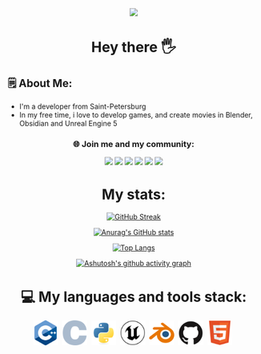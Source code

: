 <div id="header" align="center">

  <img src="https://media1.giphy.com/media/v1.Y2lkPTc5MGI3NjExb3ltbXRmYnBxMWl2ZHhsMjhsY21uNHd1dXhqbXAwdXY3Yjl6MGZwOSZlcD12MV9pbnRlcm5hbF9naWZfYnlfaWQmY3Q9cw/QssGEmpkyEOhBCb7e1/giphy.gif" width="100"/>

</div>

<h1 align="center"> Hey there 🖐️</h1>

<h2> 🗒️ About Me: </h2>

- I'm a developer from Saint-Petersburg
- In my free time, i love to develop games, and create movies in Blender, Obsidian and Unreal Engine 5

<h3 align="center"> 🌐 Join me and my community: </h2>

<div align="center">

  <a href=https://t.me/MrRyzen><img src="https://img.shields.io/badge/telegram-808080?style=for-the-badge&logo=telegram&logoColor=white"/></a>
  <a href=https://steamcommunity.com/id/-Mr-EvgOr-><img src="https://img.shields.io/badge/steam-666666?style=for-the-badge&logo=steam&logoColor=white"/></a>
  <a href=https://vk.com/mr_ryzen><img src="https://img.shields.io/badge/vk-f2d8bd?style=for-the-badge&logo=vk&logoColor=white"/></a>
  <a href=https://www.youtube.com/@Shedros-Studio><img src="https://img.shields.io/badge/ Youtube-f2e8c9?style=for-the-badge&logo=youtube&logoColor=white"/></a>
  <a href=https://t.me/ShedrosStudio><img src="https://img.shields.io/badge/telegram-f2e8c9?style=for-the-badge&logo=telegram&logoColor=white"/></a>
  <a href=https://discord.com/invite/gw3AmHUBGb><img src="https://img.shields.io/badge/discord-e8d6a0?style=for-the-badge&logo=discord&logoColor=white"/></a>

</div>

<h1 align="center"> My stats:</h2>

<div align="center">

[![GitHub Streak](https://streak-stats.demolab.com?user=Mr-Ryzen-dev&theme=tokyonight&hide_border=true&border_radius=0&card_width=550&card_height=150&background=EB545400)](https://git.io/streak-stats)

[![Anurag's GitHub stats](https://github-readme-stats.vercel.app/api?username=Mr-Ryzen-dev&theme=tokyonight&hide_border=true&text_bold=true&show_icons=true&bg_color=00000000&card_width=550&card_height=15)](https://github.com/anuraghazra/github-readme-stats)

[![Top Langs](https://github-readme-stats.vercel.app/api/top-langs/?username=Mr-Ryzen-dev&layout=compact&theme=tokyonight&hide_border=true&text_bold=true&bg_color=00000000&langs_count=20&card_width=550&card_height=15)](https://github.com/anuraghazra/github-readme-stats)

[![Ashutosh's github activity graph](https://github-readme-activity-graph.vercel.app/graph?username=Mr-Ryzen-dev&custom_title=This%20is%20a%20title&hide_border=true&theme=tokyonight&hide_border=true&text_bold=true&bg_color=00000000&langs_count=20&card_width=550&card_height=15)](https://github.com/ashutosh00710/github-readme-activity-graph)

</div>


<h1  align="center">💻 My languages and tools stack: </h1>

<div align="center">

  <img src="https://github.com/devicons/devicon/blob/master/icons/cplusplus/cplusplus-original.svg" title="C++" alt="CPP" width="50" height="50"/>&nbsp;
  <img src="https://github.com/devicons/devicon/blob/master/icons/c/c-original.svg" title="C" alt="C" width="50" height="50"/>&nbsp;
  <img src="https://github.com/devicons/devicon/blob/master/icons/python/python-original.svg" title="Python" alt="Python" width="50" height="50"/>&nbsp;
  <img src="https://github.com/devicons/devicon/blob/master/icons/unrealengine/unrealengine-original.svg" title="Unreal Engine" alt="UnrealEngine" width="50" height="50"/>&nbsp;
  <img src="https://github.com/devicons/devicon/blob/master/icons/blender/blender-original.svg" title="Blender" alt="Blender3D" width="50" height="50"/>&nbsp;
  <img src="https://github.com/devicons/devicon/blob/master/icons/github/github-original.svg" title="GitHub" alt="GitHub" width="50" height="50"/>&nbsp;
  <img src="https://github.com/devicons/devicon/blob/master/icons/html5/html5-original.svg" title="HTML" alt="HTML" width="50" height="50"/>&nbsp;

</div>